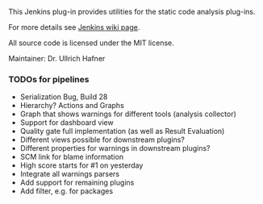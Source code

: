 This Jenkins plug-in provides utilities for the static code analysis plug-ins.

For more details see [Jenkins wiki page](https://wiki.jenkins.io/x/CwDgAQ).

All source code is licensed under the MIT license.

Maintainer: Dr. Ullrich Hafner

### TODOs for pipelines

- Serialization Bug, Build 28
- Hierarchy? Actions and Graphs
- Graph that shows warnings for different tools (analysis collector)
- Support for dashboard view
- Quality gate full implementation (as well as Result Evaluation)
- Different views possible for downstream plugins?
- Different properties for warnings in downstream plugins?
- SCM link for blame information
- High score starts for #1 on yesterday
- Integrate all warnings parsers
- Add support for remaining plugins
- Add filter, e.g. for packages
